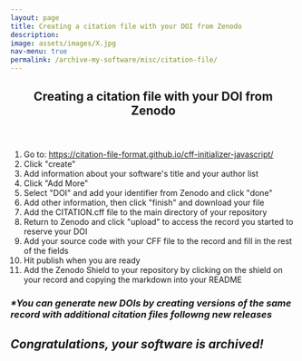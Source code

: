 ```yaml
---
layout: page
title: Creating a citation file with your DOI from Zenodo
description: 
image: assets/images/X.jpg
nav-menu: true
permalink: /archive-my-software/misc/citation-file/
---
```

<!-- Main -->
<div id="main" class="alt">

<!-- One -->
<section id="one">
	<div class="inner">
		<header class="major">
			<h1>Creating a citation file with your DOI from Zenodo</h1>
		</header>

<!-- Content -->
<div class="row">
	<div class="6u 12u$(small)">
	<ol>
		<li>Go to: <a rel="license" href="https://citation-file-format.github.io/cff-initializer-javascript/">https://citation-file-format.github.io/cff-initializer-javascript/</a></li>
		<li>Click "create"</li>
		<li>Add information about your software's title and your author list</li>
		<li>Click "Add More"</li>
		<li>Select "DOI" and add your identifier from Zenodo and click "done"</li>
    <li>Add other information, then click "finish" and download your file</li>
		<li>Add the CITATION.cff file to the main directory of your repository</li>
		<li>Return to Zenodo and click "upload" to access the record you started to reserve your DOI</li>
	  <li>Add your source code with your CFF file to the record and fill in the rest of the fields</li>
    <li>Hit publish when you are ready</li>
    <li>Add the Zenodo Shield to your repository by clicking on the shield on your record and copying the markdown into your README</li>
    </ol>
	</div>
 <div class="row">
	<h3 id="content"><i>*You can generate new DOIs by creating versions of the same record with additional citation files followng new releases</i></h3>
</div> 
</div>

<div class="row">
	<h2 id="content"><i>Congratulations, your software is archived!</i></h2>
</div>
</div>
